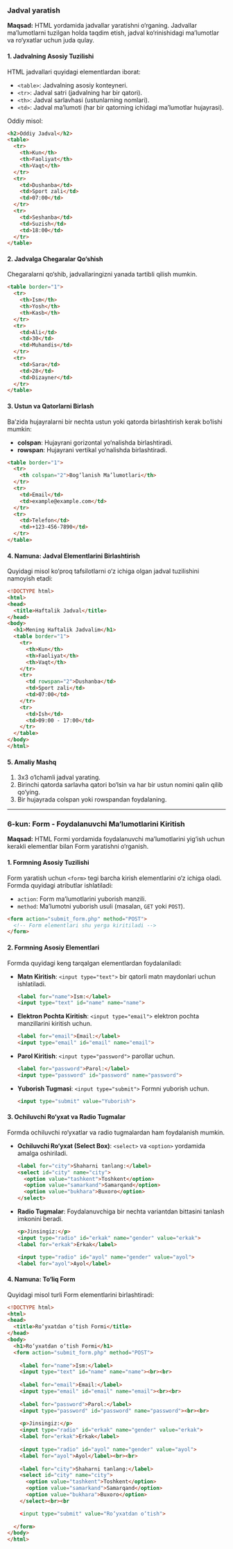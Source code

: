 ### **Jadval yaratish**

**Maqsad:** HTML yordamida jadvallar yaratishni o‘rganing. Jadvallar ma’lumotlarni tuzilgan holda taqdim etish, jadval ko‘rinishidagi ma’lumotlar va ro‘yxatlar uchun juda qulay.

#### 1. Jadvalning Asosiy Tuzilishi

HTML jadvallari quyidagi elementlardan iborat:

- `<table>`: Jadvalning asosiy konteyneri.
- `<tr>`: Jadval satri (jadvalning har bir qatori).
- `<th>`: Jadval sarlavhasi (ustunlarning nomlari).
- `<td>`: Jadval ma’lumoti (har bir qatorning ichidagi ma’lumotlar hujayrasi).

Oddiy misol:

```html
<h2>Oddiy Jadval</h2>
<table>
  <tr>
    <th>Kun</th>
    <th>Faoliyat</th>
    <th>Vaqt</th>
  </tr>
  <tr>
    <td>Dushanba</td>
    <td>Sport zali</td>
    <td>07:00</td>
  </tr>
  <tr>
    <td>Seshanba</td>
    <td>Suzish</td>
    <td>18:00</td>
  </tr>
</table>
```

#### 2. Jadvalga Chegaralar Qo‘shish

Chegaralarni qo‘shib, jadvallaringizni yanada tartibli qilish mumkin.

```html
<table border="1">
  <tr>
    <th>Ism</th>
    <th>Yosh</th>
    <th>Kasb</th>
  </tr>
  <tr>
    <td>Ali</td>
    <td>30</td>
    <td>Muhandis</td>
  </tr>
  <tr>
    <td>Sara</td>
    <td>28</td>
    <td>Dizayner</td>
  </tr>
</table>
```

#### 3. Ustun va Qatorlarni Birlash

Ba’zida hujayralarni bir nechta ustun yoki qatorda birlashtirish kerak bo‘lishi mumkin:

- **colspan**: Hujayrani gorizontal yo‘nalishda birlashtiradi.
- **rowspan**: Hujayrani vertikal yo‘nalishda birlashtiradi.

```html
<table border="1">
  <tr>
    <th colspan="2">Bog‘lanish Ma’lumotlari</th>
  </tr>
  <tr>
    <td>Email</td>
    <td>example@example.com</td>
  </tr>
  <tr>
    <td>Telefon</td>
    <td>+123-456-7890</td>
  </tr>
</table>
```

#### 4. Namuna: Jadval Elementlarini Birlashtirish

Quyidagi misol ko‘proq tafsilotlarni o‘z ichiga olgan jadval tuzilishini namoyish etadi:

```html
<!DOCTYPE html>
<html>
<head>
  <title>Haftalik Jadval</title>
</head>
<body>
  <h1>Mening Haftalik Jadvalim</h1>
  <table border="1">
    <tr>
      <th>Kun</th>
      <th>Faoliyat</th>
      <th>Vaqt</th>
    </tr>
    <tr>
      <td rowspan="2">Dushanba</td>
      <td>Sport zali</td>
      <td>07:00</td>
    </tr>
    <tr>
      <td>Ish</td>
      <td>09:00 - 17:00</td>
    </tr>
  </table>
</body>
</html>
```

#### 5. Amaliy Mashq

1. 3x3 o‘lchamli jadval yarating.
2. Birinchi qatorda sarlavha qatori bo‘lsin va har bir ustun nomini qalin qilib qo‘ying.
3. Bir hujayrada colspan yoki rowspandan foydalaning.

---

### **6-kun: Form - Foydalanuvchi Ma’lumotlarini Kiritish**

**Maqsad:** HTML Formi yordamida foydalanuvchi ma’lumotlarini yig‘ish uchun kerakli elementlar bilan Form yaratishni o‘rganish.

#### 1. Formning Asosiy Tuzilishi

Form yaratish uchun `<form>` tegi barcha kirish elementlarini o‘z ichiga oladi. Formda quyidagi atributlar ishlatiladi:

- `action`: Form ma’lumotlarini yuborish manzili.
- `method`: Ma’lumotni yuborish usuli (masalan, `GET` yoki `POST`).

```html
<form action="submit_form.php" method="POST">
  <!-- Form elementlari shu yerga kiritiladi -->
</form>
```

#### 2. Formning Asosiy Elementlari

Formda quyidagi keng tarqalgan elementlardan foydalaniladi:

- **Matn Kiritish**: `<input type="text">` bir qatorli matn maydonlari uchun ishlatiladi.
  
  ```html
  <label for="name">Ism:</label>
  <input type="text" id="name" name="name">
  ```

- **Elektron Pochta Kiritish**: `<input type="email">` elektron pochta manzillarini kiritish uchun.

  ```html
  <label for="email">Email:</label>
  <input type="email" id="email" name="email">
  ```

- **Parol Kiritish**: `<input type="password">` parollar uchun.

  ```html
  <label for="password">Parol:</label>
  <input type="password" id="password" name="password">
  ```

- **Yuborish Tugmasi**: `<input type="submit">` Formni yuborish uchun.

  ```html
  <input type="submit" value="Yuborish">
  ```

#### 3. Ochiluvchi Ro‘yxat va Radio Tugmalar

Formda ochiluvchi ro‘yxatlar va radio tugmalardan ham foydalanish mumkin.

- **Ochiluvchi Ro‘yxat (Select Box)**: `<select>` va `<option>` yordamida amalga oshiriladi.

  ```html
  <label for="city">Shaharni tanlang:</label>
  <select id="city" name="city">
    <option value="tashkent">Toshkent</option>
    <option value="samarkand">Samarqand</option>
    <option value="bukhara">Buxoro</option>
  </select>
  ```

- **Radio Tugmalar**: Foydalanuvchiga bir nechta variantdan bittasini tanlash imkonini beradi.

  ```html
  <p>Jinsingiz:</p>
  <input type="radio" id="erkak" name="gender" value="erkak">
  <label for="erkak">Erkak</label>
  
  <input type="radio" id="ayol" name="gender" value="ayol">
  <label for="ayol">Ayol</label>
  ```

#### 4. Namuna: To‘liq Form

Quyidagi misol turli Form elementlarini birlashtiradi:

```html
<!DOCTYPE html>
<html>
<head>
  <title>Ro‘yxatdan o‘tish Formi</title>
</head>
<body>
  <h1>Ro‘yxatdan o‘tish Formi</h1>
  <form action="submit_form.php" method="POST">
    
    <label for="name">Ism:</label>
    <input type="text" id="name" name="name"><br><br>
    
    <label for="email">Email:</label>
    <input type="email" id="email" name="email"><br><br>
    
    <label for="password">Parol:</label>
    <input type="password" id="password" name="password"><br><br>
    
    <p>Jinsingiz:</p>
    <input type="radio" id="erkak" name="gender" value="erkak">
    <label for="erkak">Erkak</label>
    
    <input type="radio" id="ayol" name="gender" value="ayol">
    <label for="ayol">Ayol</label><br><br>
    
    <label for="city">Shaharni tanlang:</label>
    <select id="city" name="city">
      <option value="tashkent">Toshkent</option>
      <option value="samarkand">Samarqand</option>
      <option value="bukhara">Buxoro</option>
    </select><br><br

    <input type="submit" value="Ro‘yxatdan o‘tish">
    
  </form>
</body>
</html>
```